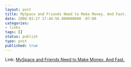 ```yaml
---
layout: post
title: MySpace and Friends Need to Make Money. And Fast.
date: 2008-03-27 17:44:56.000000000 -07:00
categories:
- links
tags: []
status: publish
type: post
published: true
---
```

Link: <a href="http://www.wired.com/techbiz/it/magazine/16-04/bz_socialnetworks">MySpace and Friends Need to Make Money. And Fast.</a>

